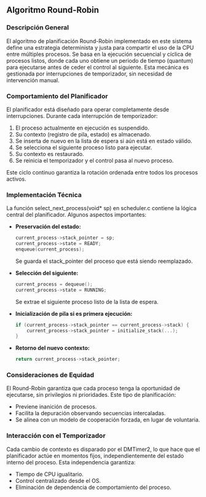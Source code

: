 ## Algoritmo Round-Robin

### Descripción General

El algoritmo de planificación Round-Robin implementado en este sistema define una estrategia determinista y justa para compartir el uso de la CPU entre múltiples procesos. Se basa en la ejecución secuencial y cíclica de procesos listos, donde cada uno obtiene un periodo de tiempo (quantum) para ejecutarse antes de ceder el control al siguiente. Esta mecánica es gestionada por interrupciones de temporizador, sin necesidad de intervención manual.

### Comportamiento del Planificador

El planificador está diseñado para operar completamente desde interrupciones. Durante cada interrupción de temporizador:

1. El proceso actualmente en ejecución es suspendido.
2. Su contexto (registro de pila, estado) es almacenado.
3. Se inserta de nuevo en la lista de espera si aún está en estado válido.
4. Se selecciona el siguiente proceso listo para ejecutar.
5. Su contexto es restaurado.
6. Se reinicia el temporizador y el control pasa al nuevo proceso.

Este ciclo continuo garantiza la rotación ordenada entre todos los procesos activos.

### Implementación Técnica

La función select_next_process(void* sp) en scheduler.c contiene la lógica central del planificador. Algunos aspectos importantes:

* **Preservación del estado:**

  ```c
  current_process->stack_pointer = sp;
  current_process->state = READY;
  enqueue(current_process);
  ```

  Se guarda el stack_pointer del proceso que está siendo reemplazado.

* **Selección del siguiente:**

  ```c
  current_process = dequeue();
  current_process->state = RUNNING;
  ```

  Se extrae el siguiente proceso listo de la lista de espera.

* **Inicialización de pila si es primera ejecución:**

  ```c
  if (current_process->stack_pointer == current_process->stack) {
      current_process->stack_pointer = initialize_stack(...);
  }
  ```

* **Retorno del nuevo contexto:**

  ```c
  return current_process->stack_pointer;
  ```

### Consideraciones de Equidad

El Round-Robin garantiza que cada proceso tenga la oportunidad de ejecutarse, sin privilegios ni prioridades. Este tipo de planificación:

* Previene inanición de procesos.
* Facilita la depuración observando secuencias intercaladas.
* Se alinea con un modelo de cooperación forzada, en lugar de voluntaria.

### Interacción con el Temporizador

Cada cambio de contexto es disparado por el DMTimer2, lo que hace que el planificador actúe en momentos fijos, independientemente del estado interno del proceso. Esta independencia garantiza:

* Tiempo de CPU igualitario.
* Control centralizado desde el OS.
* Eliminación de dependencia de comportamiento del proceso.

